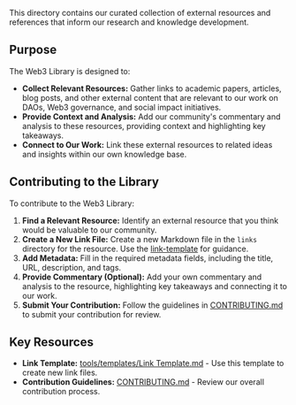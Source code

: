 This directory contains our curated collection of external resources and references that inform our research and knowledge development.

## Purpose

The Web3 Library is designed to:

*   **Collect Relevant Resources:** Gather links to academic papers, articles, blog posts, and other external content that are relevant to our work on DAOs, Web3 governance, and social impact initiatives.
*   **Provide Context and Analysis:** Add our community's commentary and analysis to these resources, providing context and highlighting key takeaways.
*   **Connect to Our Work:** Link these external resources to related ideas and insights within our own knowledge base.

## Contributing to the Library

To contribute to the Web3 Library:

1.  **Find a Relevant Resource:** Identify an external resource that you think would be valuable to our community.
2.  **Create a New Link File:** Create a new Markdown file in the `links` directory for the resource. Use the [link-template](tools/templates/link-template.md) for guidance.
3.  **Add Metadata:** Fill in the required metadata fields, including the title, URL, description, and tags.
4.  **Provide Commentary (Optional):** Add your own commentary and analysis to the resource, highlighting key takeaways and connecting it to our work.
5.  **Submit Your Contribution:** Follow the guidelines in [CONTRIBUTING.md](/CONTRIBUTING.md) to submit your contribution for review.

## Key Resources

*   **Link Template:** [tools/templates/Link Template.md](tools/templates/link-template.md) - Use this template to create new link files.
*   **Contribution Guidelines:** [CONTRIBUTING.md](/CONTRIBUTING.md) - Review our overall contribution process.
